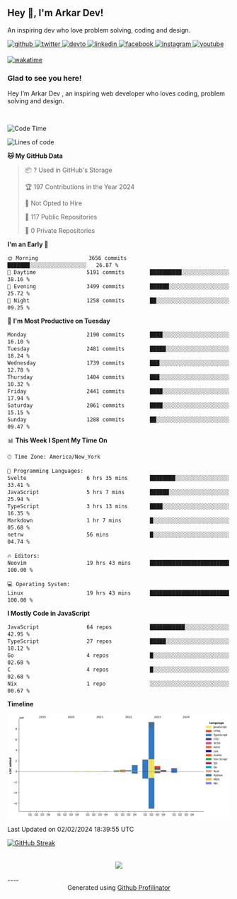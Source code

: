 ## Hey 👋, I'm Arkar Dev!  

An inspiring dev who love problem solving, coding and design.

<a href="https://github.com/Riley1101" target="_blank">
<img src=https://img.shields.io/badge/github-%2324292e.svg?&style=for-the-badge&logo=github&logoColor=white alt=github style="margin-bottom: 5px;" />
</a>
<a href="https://twitter.com/arkardev" target="_blank">
<img src=https://img.shields.io/badge/twitter-%2300acee.svg?&style=for-the-badge&logo=twitter&logoColor=white alt=twitter style="margin-bottom: 5px;" />
</a>
<a href="https://dev.to/riley1101" target="_blank">
<img src=https://img.shields.io/badge/dev.to-%2308090A.svg?&style=for-the-badge&logo=dev.to&logoColor=white alt=devto style="margin-bottom: 5px;" />
</a>
<a href="https://linkedin.com/in/arkar-kaung-myat" target="_blank">
<img src=https://img.shields.io/badge/linkedin-%231E77B5.svg?&style=for-the-badge&logo=linkedin&logoColor=white alt=linkedin style="margin-bottom: 5px;" />
</a>
<a href="https://www.facebook.com/riley.eileen.75" target="_blank">
<img src=https://img.shields.io/badge/facebook-%232E87FB.svg?&style=for-the-badge&logo=facebook&logoColor=white alt=facebook style="margin-bottom: 5px;" />
</a>
<a href="https://instagram.com/rileys1101" target="_blank">
<img src=https://img.shields.io/badge/instagram-%23000000.svg?&style=for-the-badge&logo=instagram&logoColor=white alt=instagram style="margin-bottom: 5px;" />
</a>
<a href="https://www.youtube.com/channel/UC_RfEQCC3gL2AzsFFAABikg" target="_blank">
<img src=https://img.shields.io/badge/youtube-%23EE4831.svg?&style=for-the-badge&logo=youtube&logoColor=white alt=youtube style="margin-bottom: 5px;" />
</a>  
  
[![wakatime](https://wakatime.com/badge/user/cf23b6e3-75f8-4c04-b0e3-273191c8d2ec.svg)](https://wakatime.com/@cf23b6e3-75f8-4c04-b0e3-273191c8d2ec)


### Glad to see you here!  
Hey I’m Arkar Dev , an inspiring web developer who loves coding, problem solving and design.

<br/>

<!--START_SECTION:waka-->
![Code Time](http://img.shields.io/badge/Code%20Time-938%20hrs%2026%20mins-blue)

![Lines of code](https://img.shields.io/badge/From%20Hello%20World%20I%27ve%20Written-15.4%20million%20lines%20of%20code-blue)

**🐱 My GitHub Data** 

> 📦 ? Used in GitHub's Storage 
 > 
> 🏆 197 Contributions in the Year 2024
 > 
> 🚫 Not Opted to Hire
 > 
> 📜 117 Public Repositories 
 > 
> 🔑 0 Private Repositories 
 > 
**I'm an Early 🐤** 

```text
🌞 Morning                3656 commits        ███████░░░░░░░░░░░░░░░░░░   26.87 % 
🌆 Daytime                5191 commits        ██████████░░░░░░░░░░░░░░░   38.16 % 
🌃 Evening                3499 commits        ██████░░░░░░░░░░░░░░░░░░░   25.72 % 
🌙 Night                  1258 commits        ██░░░░░░░░░░░░░░░░░░░░░░░   09.25 % 
```
📅 **I'm Most Productive on Tuesday** 

```text
Monday                   2190 commits        ████░░░░░░░░░░░░░░░░░░░░░   16.10 % 
Tuesday                  2481 commits        █████░░░░░░░░░░░░░░░░░░░░   18.24 % 
Wednesday                1739 commits        ███░░░░░░░░░░░░░░░░░░░░░░   12.78 % 
Thursday                 1404 commits        ███░░░░░░░░░░░░░░░░░░░░░░   10.32 % 
Friday                   2441 commits        ████░░░░░░░░░░░░░░░░░░░░░   17.94 % 
Saturday                 2061 commits        ████░░░░░░░░░░░░░░░░░░░░░   15.15 % 
Sunday                   1288 commits        ██░░░░░░░░░░░░░░░░░░░░░░░   09.47 % 
```


📊 **This Week I Spent My Time On** 

```text
🕑︎ Time Zone: America/New_York

💬 Programming Languages: 
Svelte                   6 hrs 35 mins       ████████░░░░░░░░░░░░░░░░░   33.41 % 
JavaScript               5 hrs 7 mins        ██████░░░░░░░░░░░░░░░░░░░   25.94 % 
TypeScript               3 hrs 13 mins       ████░░░░░░░░░░░░░░░░░░░░░   16.35 % 
Markdown                 1 hr 7 mins         █░░░░░░░░░░░░░░░░░░░░░░░░   05.68 % 
netrw                    56 mins             █░░░░░░░░░░░░░░░░░░░░░░░░   04.74 % 

🔥 Editors: 
Neovim                   19 hrs 43 mins      █████████████████████████   100.00 % 

💻 Operating System: 
Linux                    19 hrs 43 mins      █████████████████████████   100.00 % 
```

**I Mostly Code in JavaScript** 

```text
JavaScript               64 repos            ███████████░░░░░░░░░░░░░░   42.95 % 
TypeScript               27 repos            █████░░░░░░░░░░░░░░░░░░░░   18.12 % 
Go                       4 repos             █░░░░░░░░░░░░░░░░░░░░░░░░   02.68 % 
C                        4 repos             █░░░░░░░░░░░░░░░░░░░░░░░░   02.68 % 
Nix                      1 repo              ░░░░░░░░░░░░░░░░░░░░░░░░░   00.67 % 
```



**Timeline**

![Lines of Code chart](https://raw.githubusercontent.com/Riley1101/Riley1101/main/assets/bar_graph.png)


 Last Updated on 02/02/2024 18:39:55 UTC
<!--END_SECTION:waka-->

[![GitHub Streak](https://streak-stats.demolab.com?user=Riley1101)](https://git.io/streak-stats)
  
<br/>  
<div align="center">
<img src="https://komarev.com/ghpvc/?username=Riley1101&&style=flat-square" align="center" />
</div>  
<br/>  
----
<div align="center">Generated using <a href="https://profilinator.rishav.dev/" target="_blank">Github Profilinator</a></div>

